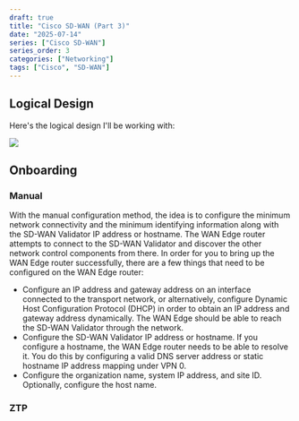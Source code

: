 ```yaml
---
draft: true
title: "Cisco SD-WAN (Part 3)"
date: "2025-07-14"
series: ["Cisco SD-WAN"]
series_order: 3
categories: ["Networking"]
tags: ["Cisco", "SD-WAN"]
---
```


## Logical Design

Here's the logical design I'll be working with:

![](/images/sdwan-logical.png)

## Onboarding

### Manual

With the manual configuration method, the idea is to configure the minimum network connectivity and the minimum identifying information along with the SD-WAN Validator IP address or hostname. The WAN Edge router attempts to connect to the SD-WAN Validator and discover the other network control components from there. In order for you to bring up the WAN Edge router successfully, there are a few things that need to be configured on the WAN Edge router:

* Configure an IP address and gateway address on an interface connected to the transport network, or alternatively, configure Dynamic Host Configuration Protocol (DHCP) in order to obtain an IP address and gateway address dynamically. The WAN Edge should be able to reach the SD-WAN Validator through the network.
* Configure the SD-WAN Validator IP address or hostname. If you configure a hostname, the WAN Edge router needs to be able to resolve it. You do this by configuring a valid DNS server address or static hostname IP address mapping under VPN 0.
* Configure the organization name, system IP address, and site ID. Optionally, configure the host name.

### ZTP